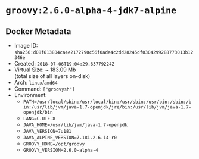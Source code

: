 # `groovy:2.6.0-alpha-4-jdk7-alpine`

## Docker Metadata

- Image ID: `sha256:d08f613804ca4e2172790c56f0ade4c2dd28245df0304299288773013b12346e`
- Created: `2018-07-06T19:04:29.63779224Z`
- Virtual Size: ~ 183.09 Mb  
  (total size of all layers on-disk)
- Arch: `linux`/`amd64`
- Command: `["groovysh"]`
- Environment:
  - `PATH=/usr/local/sbin:/usr/local/bin:/usr/sbin:/usr/bin:/sbin:/bin:/usr/lib/jvm/java-1.7-openjdk/jre/bin:/usr/lib/jvm/java-1.7-openjdk/bin`
  - `LANG=C.UTF-8`
  - `JAVA_HOME=/usr/lib/jvm/java-1.7-openjdk`
  - `JAVA_VERSION=7u181`
  - `JAVA_ALPINE_VERSION=7.181.2.6.14-r0`
  - `GROOVY_HOME=/opt/groovy`
  - `GROOVY_VERSION=2.6.0-alpha-4`
